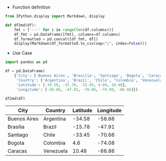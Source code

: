 * Function definition


```python
from IPython.display import Markdown, display

def df2md(df):    
    fmt = ['---' for i in range(len(df.columns))]
    df_fmt = pd.DataFrame([fmt], columns=df.columns)
    df_formatted = pd.concat([df_fmt, df])
    display(Markdown(df_formatted.to_csv(sep="|", index=False)))
```

* Use Case


```python
import pandas as pd

df = pd.DataFrame(
    {'City': ['Buenos Aires', 'Brasilia', 'Santiago', 'Bogota', 'Caracas'],
     'Country': ['Argentina', 'Brazil', 'Chile', 'Colombia', 'Venezuela'],
     'Latitude': [-34.58, -15.78, -33.45, 4.60, 10.48],
     'Longitude': [-58.66, -47.91, -70.66, -74.08, -66.86]})
```


```python
df2md(df)
```


City|Country|Latitude|Longitude
---|---|---|---
Buenos Aires|Argentina|-34.58|-58.66
Brasilia|Brazil|-15.78|-47.91
Santiago|Chile|-33.45|-70.66
Bogota|Colombia|4.6|-74.08
Caracas|Venezuela|10.48|-66.86


